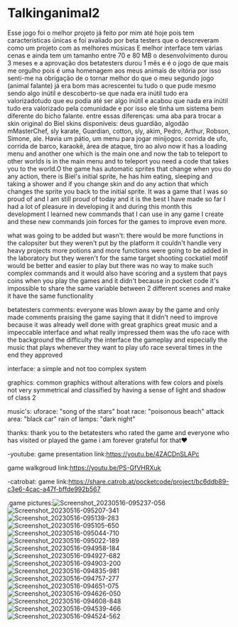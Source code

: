 # Talkinganimal2
Esse jogo foi o melhor projeto já feito por mim até hoje pois tem características únicas e foi avaliado por beta testers que o descreveram como um projeto com as melhores músicas E melhor interface tem várias cenas e ainda tem um tamanho entre 70 e 80 MB o desenvolvimento durou 3 meses e a aprovação dos betatesters durou 1 mês
e é o jogo de que mais me orgulho pois é uma homenagem aos meus animais de vitória por isso senti-me na obrigação de o tornar melhor do que o meu segundo jogo (animal falante) já era bom mas acrescentei tu tudo o que pude mesmo sendo algo inútil e descoberto-se que nada era inútil tudo era valorizadotudo que eu podia até ser algo inútil e acabou que nada era inútil tudo era valorizado pela comunidade e por isso ele tinha um sistema bem diferente do bicho falante. entre essas diferenças: uma aba para trocar a skin original do Biel skins disponíveis: deus guardião, algodão mMasterChef, sly karate, Guardian, cotton, sly, akim, Pedro, Arthur, Robson, Simone, ale. Havia um pátio, um menu para jogar minijogos: corrida de ufo, corrida de barco, karaokê, área de ataque, tiro ao alvo now it has a loading menu and another one which is the main one and now the tab to teleport to other worlds is in the main menu and to teleport you need a code that takes you to the world.O the game has automatic sprites that change when you do any action, there is Biel's initial sprite, he has him eating, sleeping and taking a shower and if you change skin and do any action that which changes the sprite you back to the initial sprite. It was a game that I was so proud of and I am still proud of today and it is the best I have made so far I had a lot of pleasure in developing it and during this month this development I learned new commands that I can use in any game I create and these new commands join forces for the games to improve even more.

what was going to be added but wasn't:
there would be more functions in the calopsiter but they weren't put by the platform it couldn't handle very heavy projects more potions and more functions were going to be added in the laboratory but they weren't for the same target shooting cockatiel motif would be better and easier to play but there was no way to make such complex commands and it would also have scoring and a system that pays coins when you play the games and it didn't because in pocket code it's impossible to share the same variable between 2 different scenes and make it have the same functionality 

betatesters comments:
everyone was blown away by the game and only made comments praising the game saying that it didn't need to improve because it was already well done with great graphics great music and a impeccable interface and what really impressed them was the ufo race with the background the difficulty the interface the gameplay and especially the music that plays whenever they want to play ufo race several times in the end they approved 

interface: 
a simple and not too complex system 

graphics:
common graphics without alterations with few colors and pixels not very symmetrical and classified by having a sense of light and shadow of class 2

music's:
uforace: "song of the stars"
boat race: "poisonous beach"
attack area: "black car"
rain of lamps: "dark night"

thanks:
thank you to the betatesters who rated the game and everyone who has visited or played the game i am forever grateful for that♥

-youtube:
game presentation link:https://youtu.be/4ZACDnSLAPc

game walkgroud link:https://youtu.be/PS-GfVHRXuk

-catrobat:
game link:https://share.catrob.at/pocketcode/project/bc6ddb89-c3e6-4cac-a47f-bffde992b567

.game pictures:![Screenshot_20230516-095237-056](https://github.com/Wolfgamedeveloper/Talkinganimal2/assets/133543814/3c411c40-fc00-41bc-b231-99e692b7b719)
![Screenshot_20230516-095207-341](https://github.com/Wolfgamedeveloper/Talkinganimal2/assets/133543814/f348a69a-9f2a-4516-b965-3cd24e703b6f)
![Screenshot_20230516-095139-283](https://github.com/Wolfgamedeveloper/Talkinganimal2/assets/133543814/c9a1e022-a2c0-4dba-9952-1572d9d5da28)
![Screenshot_20230516-095105-650](https://github.com/Wolfgamedeveloper/Talkinganimal2/assets/133543814/edeb363a-9328-4639-8534-b0a7219b1875)
![Screenshot_20230516-095044-710](https://github.com/Wolfgamedeveloper/Talkinganimal2/assets/133543814/0f56d2a8-9a89-46da-8340-f593a4706331)
![Screenshot_20230516-095022-189](https://github.com/Wolfgamedeveloper/Talkinganimal2/assets/133543814/0d997d9c-b539-451a-abbb-6d8ebfdc787f)
![Screenshot_20230516-094958-184](https://github.com/Wolfgamedeveloper/Talkinganimal2/assets/133543814/bc5fadf6-cda1-46c7-be1b-e8b2d2046221)
![Screenshot_20230516-094927-682](https://github.com/Wolfgamedeveloper/Talkinganimal2/assets/133543814/4a08caec-ce38-4d27-822c-92e1f692ec8a)
![Screenshot_20230516-094903-200](https://github.com/Wolfgamedeveloper/Talkinganimal2/assets/133543814/f2b6e782-62bc-400a-a402-42bdd3d8141d)
![Screenshot_20230516-094835-981](https://github.com/Wolfgamedeveloper/Talkinganimal2/assets/133543814/813e0c8e-02b3-4276-92ec-9a88f58ef4a8)
![Screenshot_20230516-094757-277](https://github.com/Wolfgamedeveloper/Talkinganimal2/assets/133543814/3643eff4-58ae-4236-b661-943dd58b7c58)
![Screenshot_20230516-094651-075](https://github.com/Wolfgamedeveloper/Talkinganimal2/assets/133543814/d03aa150-063d-4b72-b29e-9a402d792d62)
![Screenshot_20230516-094626-050](https://github.com/Wolfgamedeveloper/Talkinganimal2/assets/133543814/af793ee5-f9af-4ad6-9131-d32e9a5d4e38)
![Screenshot_20230516-094608-848](https://github.com/Wolfgamedeveloper/Talkinganimal2/assets/133543814/30966cdf-2585-4b57-aaca-ceadeee394bc)
![Screenshot_20230516-094539-466](https://github.com/Wolfgamedeveloper/Talkinganimal2/assets/133543814/50635ea6-86e4-434c-97bb-a24bc3150152)
![Screenshot_20230516-094524-562](https://github.com/Wolfgamedeveloper/Talkinganimal2/assets/133543814/6985bdc4-ef73-4233-a4c3-c3d8cbdad290)
